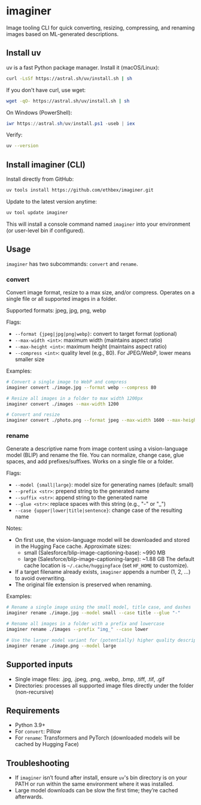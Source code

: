 # imaginer

Image tooling CLI for quick converting, resizing, compressing, and renaming images based on ML-generated descriptions.

## Install uv

uv is a fast Python package manager. Install it (macOS/Linux):

```sh
curl -LsSf https://astral.sh/uv/install.sh | sh
```

If you don't have curl, use wget:

```sh
wget -qO- https://astral.sh/uv/install.sh | sh
```

On Windows (PowerShell):

```powershell
iwr https://astral.sh/uv/install.ps1 -useb | iex
```

Verify:

```sh
uv --version
```

## Install imaginer (CLI)

Install directly from GitHub:

```sh
uv tools install https://github.com/ethbex/imaginer.git
```

Update to the latest version anytime:

```sh
uv tool update imaginer
```

This will install a console command named `imaginer` into your environment (or user-level bin if configured).

## Usage

`imaginer` has two subcommands: `convert` and `rename`.

### convert

Convert image format, resize to a max size, and/or compress. Operates on a single file or all supported images in a folder.

Supported formats: jpeg, jpg, png, webp

Flags:
- `--format {jpeg|jpg|png|webp}`: convert to target format (optional)
- `--max-width <int>`: maximum width (maintains aspect ratio)
- `--max-height <int>`: maximum height (maintains aspect ratio)
- `--compress <int>`: quality level (e.g., 80). For JPEG/WebP, lower means smaller size

Examples:

```sh
# Convert a single image to WebP and compress
imaginer convert ./image.jpg --format webp --compress 80

# Resize all images in a folder to max width 1200px
imaginer convert ./images --max-width 1200

# Convert and resize
imaginer convert ./photo.png --format jpeg --max-width 1600 --max-height 1200
```

### rename

Generate a descriptive name from image content using a vision-language model (BLIP) and rename the file. You can normalize, change case, glue spaces, and add prefixes/suffixes. Works on a single file or a folder.

Flags:
- `--model {small|large}`: model size for generating names (default: small)
- `--prefix <str>`: prepend string to the generated name
- `--suffix <str>`: append string to the generated name
- `--glue <str>`: replace spaces with this string (e.g., "-" or "_")
- `--case {upper|lower|title|sentence}`: change case of the resulting name

Notes:
- On first use, the vision-language model will be downloaded and stored in the Hugging Face cache. Approximate sizes:
	- small (Salesforce/blip-image-captioning-base): ~990 MB
	- large (Salesforce/blip-image-captioning-large): ~1.88 GB
	The default cache location is `~/.cache/huggingface` (set `HF_HOME` to customize).
- If a target filename already exists, `imaginer` appends a number (1, 2, …) to avoid overwriting.
- The original file extension is preserved when renaming.

Examples:

```sh
# Rename a single image using the small model, title case, and dashes
imaginer rename ./image.jpg --model small --case title --glue "-"

# Rename all images in a folder with a prefix and lowercase
imaginer rename ./images --prefix "img_" --case lower

# Use the larger model variant for (potentially) higher quality descriptions
imaginer rename ./image.png --model large
```

## Supported inputs

- Single image files: .jpg, .jpeg, .png, .webp, .bmp, .tiff, .tif, .gif
- Directories: processes all supported image files directly under the folder (non-recursive)

## Requirements

- Python 3.9+
- For `convert`: Pillow
- For `rename`: Transformers and PyTorch (downloaded models will be cached by Hugging Face)

## Troubleshooting

- If `imaginer` isn’t found after install, ensure `uv`'s bin directory is on your PATH or run within the same environment where it was installed.
- Large model downloads can be slow the first time; they’re cached afterwards.

